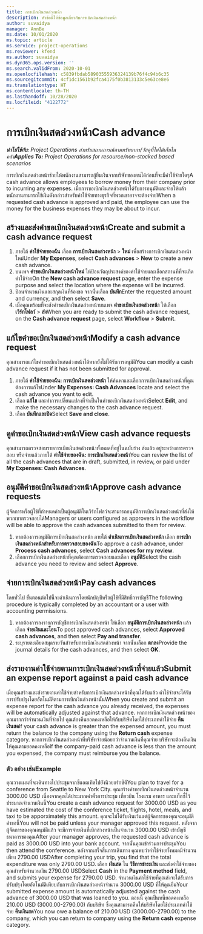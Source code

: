 ```yaml
---
title: การเบิกเงินสดล่วงหน้า
description: หัวข้อนี้ให้ข้อมูลเกี่ยวกับการเบิกเงินสดล่วงหน้า
author: suvaidya
manager: AnnBe
ms.date: 10/01/2020
ms.topic: article
ms.service: project-operations
ms.reviewer: kfend
ms.author: suvaidya
ms.dyn365.ops.version: ''
ms.search.validFrom: 2020-10-01
ms.openlocfilehash: c5839fbdab58903555936324139b76f4c94b6c35
ms.sourcegitcommit: 4cf1dc1561b92fca4175f0b3813133c5e63ce8e6
ms.translationtype: HT
ms.contentlocale: th-TH
ms.lasthandoff: 10/28/2020
ms.locfileid: "4122772"
---
```

# <a name="cash-advance"></a><span data-ttu-id="cc102-103">การเบิกเงินสดล่วงหน้า</span><span class="sxs-lookup"><span data-stu-id="cc102-103">Cash advance</span></span>

<span data-ttu-id="cc102-104">_**นำไปใช้กับ:** Project Operations สำหรับสถานการณ์ตามทรัพยากร/วัสดุที่ไม่ได้เก็บในคลัง_</span><span class="sxs-lookup"><span data-stu-id="cc102-104">_**Applies To:** Project Operations for resource/non-stocked based scenarios_</span></span>

<span data-ttu-id="cc102-105">การเบิกเงินสดล่วงหน้าช่วยให้พนักงานสามารถกู้ยืมเงินจากบริษัทของตนได้ก่อนที่จะมีค่าใช้จ่ายใดๆ</span><span class="sxs-lookup"><span data-stu-id="cc102-105">A cash advance allows employees to borrow money from their company prior to incurring any expenses.</span></span> <span data-ttu-id="cc102-106">เมื่อการขอเบิกเงินสดล่วงหน้าได้รับการอนุมัติและจ่ายให้แล้ว พนักงานสามารถใช้เงินดังกล่าวสำหรับค่าใช้จ่ายทางธุรกิจที่พวกเขาอาจจะต้องจ่าย</span><span class="sxs-lookup"><span data-stu-id="cc102-106">When a requested cash advance is approved and paid, the employee can use the money for the business expenses they may be about to incur.</span></span> 

## <a name="create-and-submit-a-cash-advance-request"></a><span data-ttu-id="cc102-107">สร้างและส่งคำขอเบิกเงินสดล่วงหน้า</span><span class="sxs-lookup"><span data-stu-id="cc102-107">Create and submit a cash advance request</span></span>

1. <span data-ttu-id="cc102-108">ภายใต้ **ค่าใช้จ่ายของฉัน** เลือก **การเบิกเงินสดล่วงหน้า** > **ใหม่** เพื่อสร้างการเบิกเงินสดล่วงหน้าใหม่</span><span class="sxs-lookup"><span data-stu-id="cc102-108">Under **My Expenses**, select **Cash advances** > **New** to create a new cash advance.</span></span> 
2. <span data-ttu-id="cc102-109">บนเพจ **คำขอเบิกเงินสดล่วงหน้าใหม่** ให้ป้อนวัตถุประสงค์ของค่าใช้จ่ายและเลือกสถานที่ที่จะเกิดค่าใช้จ่าย</span><span class="sxs-lookup"><span data-stu-id="cc102-109">On the **New cash advance request** page, enter the expense purpose and select the location where the expense will be incurred.</span></span>
3. <span data-ttu-id="cc102-110">ป้อนจำนวนเงินและสกุลเงินที่ร้องขอ จากนั้นเลือก **บันทึก**</span><span class="sxs-lookup"><span data-stu-id="cc102-110">Enter the requested amount and currency, and then select **Save**.</span></span> 
4. <span data-ttu-id="cc102-111">เมื่อคุณพร้อมที่จะส่งคำขอเบิกเงินสดล่วงหน้าบนเพจ **คำขอเบิกเงินสดล่วงหน้า** ให้เลือก **เวิร์กโฟลว์** > **ส่ง**</span><span class="sxs-lookup"><span data-stu-id="cc102-111">When you are ready to submit the cash advance request, on the **Cash advance request** page, select **Workflow** > **Submit**.</span></span>

## <a name="modify-a-cash-advance-request"></a><span data-ttu-id="cc102-112">แก้ไขคำขอเบิกเงินสดล่วงหน้า</span><span class="sxs-lookup"><span data-stu-id="cc102-112">Modify a cash advance request</span></span>

<span data-ttu-id="cc102-113">คุณสามารถแก้ไขคำขอเบิกเงินสดล่วงหน้าได้หากยังไม่ได้รับการอนุมัติ</span><span class="sxs-lookup"><span data-stu-id="cc102-113">You can modify a cash advance request if it has not been submitted for approval.</span></span>

1. <span data-ttu-id="cc102-114">ภายใต้ **ค่าใช้จ่ายของฉัน: การเบิกเงินสดล่วงหน้า** ให้ค้นหาและเลือกการเบิกเงินสดล่วงหน้าที่คุณต้องการแก้ไข</span><span class="sxs-lookup"><span data-stu-id="cc102-114">Under **My Expenses: Cash Advances** locate and select the cash advance you want to edit.</span></span>
2. <span data-ttu-id="cc102-115">เลือก **แก้ไข** และทำการเปลี่ยนแปลงที่จำเป็นในคำขอเบิกเงินสดล่วงหน้า</span><span class="sxs-lookup"><span data-stu-id="cc102-115">Select **Edit**, and make the necessary changes to the cash advance request.</span></span> 
3. <span data-ttu-id="cc102-116">เลือก **บันทึกและปิด**</span><span class="sxs-lookup"><span data-stu-id="cc102-116">Select **Save and close**.</span></span>


## <a name="view-cash-advance-requests"></a><span data-ttu-id="cc102-117">ดูคำขอเบิกเงินสดล่วงหน้า</span><span class="sxs-lookup"><span data-stu-id="cc102-117">View cash advance requests</span></span>
<span data-ttu-id="cc102-118">คุณสามารถตรวจสอบรายการเบิกเงินสดล่วงหน้าทั้งหมดที่อยู่ในฉบับร่าง ส่งแล้ว อยู่ระหว่างการตรวจสอบ หรือจ่ายแล้วภายใต้ **ค่าใช้จ่ายของฉัน: การเบิกเงินสดล่วงหน้า**</span><span class="sxs-lookup"><span data-stu-id="cc102-118">You can review the list of all the cash advances that are in draft, submitted, in review, or paid under **My Expenses: Cash Advances**.</span></span> 

## <a name="approve-cash-advance-requests"></a><span data-ttu-id="cc102-119">อนุมัติคำขอเบิกเงินสดล่วงหน้า</span><span class="sxs-lookup"><span data-stu-id="cc102-119">Approve cash advance requests</span></span>

<span data-ttu-id="cc102-120">ผู้จัดการหรือผู้ใช้ที่กำหนดค่าเป็นผู้อนุมัติในเวิร์กโฟลว์จะสามารถอนุมัติการเบิกเงินสดล่วงหน้าที่ส่งให้พวกเขาตรวจสอบได้</span><span class="sxs-lookup"><span data-stu-id="cc102-120">Managers or users configured as approvers in the workflow will be able to approve the cash advances submitted to them for review.</span></span> 

1. <span data-ttu-id="cc102-121">หากต้องการอนุมัติการเบิกเงินสดล่วงหน้า ภายใต้ **ดำเนินการเบิกเงินสดล่วงหน้า** เลือก **การเบิกเงินสดล่วงหน้าสำหรับการตรวจสอบของฉัน**</span><span class="sxs-lookup"><span data-stu-id="cc102-121">To approve a cash advance, under **Process cash advances**, select **Cash advances for my review**.</span></span>
2. <span data-ttu-id="cc102-122">เลือกการเบิกเงินสดล่วงหน้าที่คุณต้องการตรวจสอบและเลือก **อนุมัติ**</span><span class="sxs-lookup"><span data-stu-id="cc102-122">Select the cash advance you need to review and select **Approve**.</span></span>  

## <a name="pay-cash-advances"></a><span data-ttu-id="cc102-123">จ่ายการเบิกเงินสดล่วงหน้า</span><span class="sxs-lookup"><span data-stu-id="cc102-123">Pay cash advances</span></span> 
<span data-ttu-id="cc102-124">โดยทั่วไป ขั้นตอนต่อไปนี้จะดำเนินการโดยนักบัญชีหรือผู้ใช้ที่มีสิทธิ์การบัญชี</span><span class="sxs-lookup"><span data-stu-id="cc102-124">The following procedure is typically completed by an accountant or a user with accounting permissions.</span></span>

1. <span data-ttu-id="cc102-125">หากต้องการลงรายการบัญชีการเบิกเงินสดล่วงหน้า ให้เลือก **อนุมัติการเบิกเงินสดล่วงหน้า** แล้วเลือก **จ่ายเงินและโอน**</span><span class="sxs-lookup"><span data-stu-id="cc102-125">To post approved cash advances, select **Approved cash advances**, and then select **Pay and transfer**.</span></span>  
2. <span data-ttu-id="cc102-126">ระบุรายละเอียดสมุดรายวันสำหรับการเบิกเงินสดล่วงหน้า จากนั้นเลือก **ตกลง**</span><span class="sxs-lookup"><span data-stu-id="cc102-126">Provide the journal details for the cash advances, and then select **OK**.</span></span> 

## <a name="submit-an-expense-report-against-a-paid-cash-advance"></a><span data-ttu-id="cc102-127">ส่งรายงานค่าใช้จ่ายตามการเบิกเงินสดล่วงหน้าที่จ่ายแล้ว</span><span class="sxs-lookup"><span data-stu-id="cc102-127">Submit an expense report against a paid cash advance</span></span> 

<span data-ttu-id="cc102-128">เมื่อคุณสร้างและส่งรายงานค่าใช้จ่ายสำหรับการเบิกเงินสดล่วงหน้าที่คุณได้รับแล้ว ค่าใช้จ่ายจะได้รับการปรับปรุงโดยอัตโนมัติตามการเบิกเงินล่วงหน้านั้น</span><span class="sxs-lookup"><span data-stu-id="cc102-128">When you create and submit an expense report for the cash advance you already received, the expenses will be automatically adjusted against that advance.</span></span> <span data-ttu-id="cc102-129">หากการเบิกเงินสดล่วงหน้าของคุณมากกว่าจำนวนเงินที่จ่ายไป คุณต้องคืนยอดคงเหลือให้กับบริษัทโดยใช้ประเภทค่าใช้จ่าย **คืนเงินสด**</span><span class="sxs-lookup"><span data-stu-id="cc102-129">If your cash advance is greater than the expensed amount, you must return the balance to the company using the **Return cash** expense category.</span></span> <span data-ttu-id="cc102-130">หากการเบิกเงินสดล่วงหน้าที่บริษัทจ่ายน้อยกว่าจำนวนเงินที่คุณจ่าย บริษัทจะต้องคืนเงินให้คุณตามยอดคงเหลือ</span><span class="sxs-lookup"><span data-stu-id="cc102-130">If the company-paid cash advance is less than the amount you expensed, the company must reimburse you the balance.</span></span> 

### <a name="example"></a><span data-ttu-id="cc102-131">ตัว อย่าง เช่น</span><span class="sxs-lookup"><span data-stu-id="cc102-131">Example</span></span>
<span data-ttu-id="cc102-132">คุณวางแผนที่จะเดินทางไปประชุมจากซีแอตเทิลไปยังนิวยอร์กซิตี</span><span class="sxs-lookup"><span data-stu-id="cc102-132">You plan to travel for a conference from Seattle to New York City.</span></span> <span data-ttu-id="cc102-133">คุณสร้างคำขอเบิกเงินสดล่วงหน้าจำนวน 3000.00 USD เนื่องจากคุณได้ประมาณค่าตั๋วการประชุม เที่ยวบิน โรงแรม อาหาร และแท็กซี่ไว้ประมาณจำนวนเงินนี้</span><span class="sxs-lookup"><span data-stu-id="cc102-133">You create a cash advance request for 3000.00 USD as you have estimated the cost of the conference ticket, flights, hotel, meals, and taxi to be apporximately this amount.</span></span> <span data-ttu-id="cc102-134">คุณจะไม่ได้รับเงินเว้นแต่ผู้จัดการของคุณจะอนุมัติคำขอนี้</span><span class="sxs-lookup"><span data-stu-id="cc102-134">You will not be paid unless your manager approved this request.</span></span> <span data-ttu-id="cc102-135">หลังจากผู้จัดการของคุณอนุมัติแล้ว จะมีการจ่ายเงินที่เบิกล่วงหน้าเป็นจำนวน 3000.00 USD เข้าบัญชีธนาคารของคุณ</span><span class="sxs-lookup"><span data-stu-id="cc102-135">After your manager approves, the requested cash advance is paid as 3000.00 USD into your bank account.</span></span> <span data-ttu-id="cc102-136">จากนั้นคุณเข้าร่วมการประชุม</span><span class="sxs-lookup"><span data-stu-id="cc102-136">You then attend the conference.</span></span> <span data-ttu-id="cc102-137">หลังจากเสร็จสิ้นการเดินทาง คุณพบว่าค่าใช้จ่ายทั้งหมดมีจำนวนเพียง 2790.00 USD</span><span class="sxs-lookup"><span data-stu-id="cc102-137">After completing your trip, you find that the total expenditure was only 2790.00 USD.</span></span> <span data-ttu-id="cc102-138">เลือก **เงินสด** ใน **วิธีการชำระเงิน** และส่งค่าใช้จ่ายของคุณสำหรับจำนวนเงิน 2790.00 USD</span><span class="sxs-lookup"><span data-stu-id="cc102-138">Select **Cash** in the **Payment method** field, and submits your expense for 2790.00 USD.</span></span> <span data-ttu-id="cc102-139">จำนวนเงินค่าใช้จ่ายที่คุณส่งจะได้รับการปรับปรุงโดยอัตโนมัติเทียบกับการเบิกเงินสดล่วงหน้าจำนวน 3000.00 USD ที่ให้คุณยืม</span><span class="sxs-lookup"><span data-stu-id="cc102-139">Your submitted expense amount is automatically adjusted against the cash advance of 3000.00 USD that was loaned to you.</span></span> <span data-ttu-id="cc102-140">ตอนนี้ คุณเป็นหนี้ยอดคงเหลือ 210.00 USD (3000.00-2790.00) กับบริษัท ซึ่งคุณสามารถคืนให้บริษัทโดยใช้ประเภทค่าใช้จ่าย **คืนเงินสด**</span><span class="sxs-lookup"><span data-stu-id="cc102-140">You now owe a balance of 210.00 USD (3000.00-2790.00) to the company, which you can return to company using the **Return cash** expense category.</span></span> 

